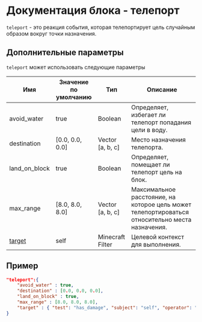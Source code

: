 # Документация блока - телепорт

`teleport` - это реакция события, которая телепортирует цель случайным образом вокруг точки назначения.

## Дополнительные параметры

`teleport` может использовать следующие параметры

| Имя                                                 | Значение по умолчанию | Тип              | Описание                                                                                        |
|-----------------------------------------------------|-----------------------|------------------|-------------------------------------------------------------------------------------------------|
| avoid_water                                         | true                  | Boolean          | Определяет, избегает ли телепорт попадания цели в воду.                                         |
| destination                                         | [0.0, 0.0, 0.0]       | Vector [a, b, c] | Место назначения телепорта.                                                                     |
| land_on_block                                       | true                  | Boolean          | Определяет, помещает ли телепорт цель на блок.                                                  |
| max_range                                           | [8.0, 8.0, 8.0]       | Vector [a, b, c] | Максимальное расстояние, на которое цель может телепортироваться относительно места назначения. |
| [target](../../Entity_JSON/Filters/Filters_List.md) | self                  | Minecraft Filter | Целевой контекст для выполнения.                                                                |

## Пример

``` json
"teleport":{
    "avoid_water" : true,
    "destination" : [0.0, 0.0, 0.0],
    "land_on_block" : true,
    "max_range" : [8.0, 8.0, 8.0],
    "target" : { "test": "has_damage", "subject": "self", "operator": "equals", "value": "suffocating" }
}
```
